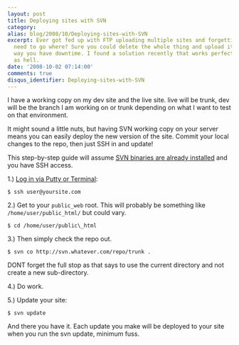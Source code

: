 ```yaml
---
layout: post
title: Deploying sites with SVN
category: 
alias: blog/2008/10/Deploying-sites-with-SVN
excerpt: Ever got fed up with FTP uploading multiple sites and forgetting which files
  need to go where? Sure you could delete the whole thing and upload it all, but that
  way you have downtime. I found a solution recently that works perfectly and is quick
  as hell.
date: '2008-10-02 07:14:00'
comments: true
disqus_identifier: Deploying-sites-with-SVN
---
```


I have a working copy on my dev site and the live site. live will be trunk, dev will be the branch I am working on or trunk depending on what I want to test on that environment.

It might sound a little nuts, but having SVN working copy on your server means you can easily deploy the new version of the site. Commit your local changes to the repo, then just SSH in and update!

This step-by-step guide will assume [SVN binaries are already installed](http://blog.andrewbeacock.com/2005/08/installing-subversion-svn-on-linux.html) and you have SSH access.

1.) [Log in via Putty or Terminal](http://intranet.cs.man.ac.uk/software/cs-ssh/cs-ssh-ref.php):

~~~console
$ ssh user@yoursite.com
~~~

2.) Get to your `public_web` root. This will probably be something like `/home/user/public_html/` but could vary.

~~~console
$ cd /home/user/public\_html
~~~

3.) Then simply check the repo out.

~~~console
$ svn co http://svn.whatever.com/repo/trunk .
~~~

DONT forget the full stop as that says to use the current directory and not create a new sub-directory.

4.) Do work.

5.) Update your site:

~~~console
$ svn update
~~~

And there you have it. Each update you make will be deployed to your site when you run the svn update, minimum fuss.

